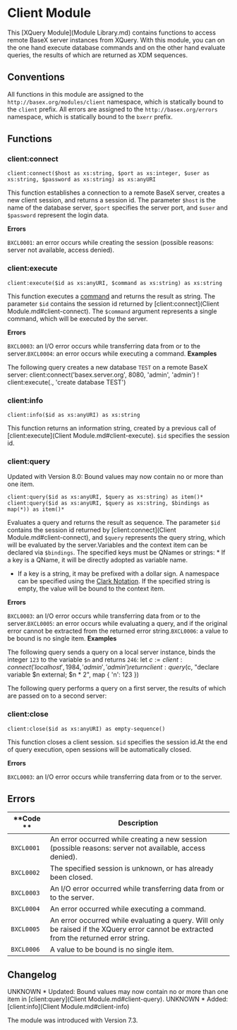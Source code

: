 
# Client Module
 


 
This [XQuery Module](Module Library.md) contains functions to access remote BaseX server instances from XQuery. With this module, you can on the one hand execute database commands and on the other hand evaluate queries, the results of which are returned as XDM sequences. 

 
## Conventions

All functions in this module are assigned to the `http://basex.org/modules/client` namespace, which is statically bound to the `client` prefix. All errors are assigned to the `http://basex.org/errors` namespace, which is statically bound to the `bxerr` prefix. 

 
## Functions

### client:connect

`client:connect($host as xs:string, $port as xs:integer, $user as xs:string, $password as xs:string) as xs:anyURI`

This function establishes a connection to a remote BaseX server, creates a new client session, and returns a session id. The parameter `$host` is the name of the database server, `$port` specifies the server port, and `$user` and `$password` represent the login data. 

**Errors**

`BXCL0001`: an error occurs while creating the session (possible reasons: server not available, access denied). 

### client:execute

`client:execute($id as xs:anyURI, $command as xs:string) as xs:string`

 This function executes a [command](Commands.md) and returns the result as string. The parameter `$id` contains the session id returned by [client:connect](Client Module.md#client-connect). The `$command` argument represents a single command, which will be executed by the server. 

**Errors**

`BXCL0003`: an I/O error occurs while transferring data from or to the server.`BXCL0004`: an error occurs while executing a command. 
**Examples**

The following query creates a new database `TEST` on a remote BaseX server: 
    client:connect('basex.server.org', 8080, 'admin', 'admin') !
      client:execute(., 'create database TEST')



### client:info

`client:info($id as xs:anyURI) as xs:string`

 This function returns an information string, created by a previous call of [client:execute](Client Module.md#client-execute). `$id` specifies the session id. 


### client:query

Updated with Version 8.0: Bound values may now contain no or more than one item. 


`client:query($id as xs:anyURI, $query as xs:string) as item()*`
`client:query($id as xs:anyURI, $query as xs:string, $bindings as map(*)) as item()*`

Evaluates a query and returns the result as sequence. The parameter `$id` contains the session id returned by [client:connect](Client Module.md#client-connect), and `$query` represents the query string, which will be evaluated by the server.Variables and the context item can be declared via `$bindings`. The specified keys must be QNames or strings:  * If a key is a QName, it will be directly adopted as variable name. 
 * If a key is a string, it may be prefixed with a dollar sign. A namespace can be specified using the [Clark Notation](http://www.jclark.com/xml/xmlns.htm). If the specified string is empty, the value will be bound to the context item. 


**Errors**

`BXCL0003`: an I/O error occurs while transferring data from or to the server.`BXCL0005`: an error occurs while evaluating a query, and if the original error cannot be extracted from the returned error string.`BXCL0006`: a value to be bound is no single item. 
**Examples**

The following query sends a query on a local server instance, binds the integer `123` to the variable `$n` and returns `246`: 
    let $c := client:connect('localhost', 1984, 'admin', 'admin')
    return client:query($c, "declare variable $n external; $n * 2", map { 'n': 123 })

 The following query performs a query on a first server, the results of which are passed on to a second server: 

### client:close

`client:close($id as xs:anyURI) as empty-sequence()`

 This function closes a client session. `$id` specifies the session id.At the end of query execution, open sessions will be automatically closed. 

**Errors**

`BXCL0003`: an I/O error occurs while transferring data from or to the server. 
 
## Errors

**Code ** | Description 
--------- | ------------
`BXCL0001` |  An error occurred while creating a new session (possible reasons: server not available, access denied). 
`BXCL0002` |  The specified session is unknown, or has already been closed. 
`BXCL0003` |  An I/O error occurred while transferring data from or to the server. 
`BXCL0004` |  An error occurred while executing a command. 
`BXCL0005` |  An error occurred while evaluating a query. Will only be raised if the XQuery error cannot be extracted from the returned error string. 
`BXCL0006` |  A value to be bound is no single item. 
 
## Changelog
UNKNOWN * Updated: Bound values may now contain no or more than one item in [client:query](Client Module.md#client-query). 
UNKNOWN * Added: [client:info](Client Module.md#client-info)

The module was introduced with Version 7.3. 

